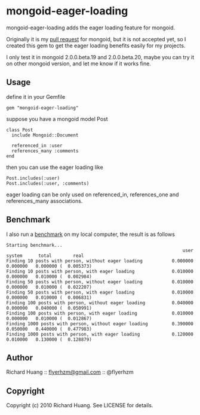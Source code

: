 mongoid-eager-loading
=====================

mongoid-eager-loading adds the eager loading feature for mongoid.

Originally it is my [pull request][0] for mongoid, but it is not accepted yet, so I created this gem to get the eager loading benefits easily for my projects.

I only test it in mongoid 2.0.0.beta.19 and 2.0.0.beta.20, maybe you can try it on other mongoid version, and let me know if it works fine.

Usage
-----

define it in your Gemfile

    gem "mongoid-eager-loading"

suppose you have a mongoid model Post

    class Post
      include Mongoid::Document

      referenced_in :user
      references_many :comments
    end

then you can use the eager loading like

    Post.includes(:user)
    Post.includes(:user, :comments)

eager loading can be only used on referenced_in, references_one and references_many associations.

Benchmark
---------

I also run a [benchmark][1] on my local computer, the result is as follows

    Starting benchmark...
                                                                      user     system      total        real
    Finding 10 posts with person, without eager loading           0.000000   0.000000   0.000000 (  0.005373)
    Finding 10 posts with person, with eager loading              0.010000   0.000000   0.010000 (  0.002984)
    Finding 50 posts with person, without eager loading           0.010000   0.000000   0.010000 (  0.022207)
    Finding 50 posts with person, with eager loading              0.010000   0.000000   0.010000 (  0.006831)
    Finding 100 posts with person, without eager loading          0.040000   0.000000   0.040000 (  0.050991)
    Finding 100 posts with person, with eager loading             0.010000   0.000000   0.010000 (  0.012867)
    Finding 1000 posts with person, without eager loading         0.390000   0.050000   0.440000 (  0.477983)
    Finding 1000 posts with person, with eager loading            0.120000   0.010000   0.130000 (  0.128879)

Author
------
Richard Huang :: flyerhzm@gmail.com :: @flyerhzm

Copyright
---------
Copyright (c) 2010 Richard Huang. See LICENSE for details.

[0]: https://github.com/mongoid/mongoid/pull/391
[1]: http://github.com/flyerhzm/mongoid-eager-loading/blob/master/benchmark/benchmark.rb
